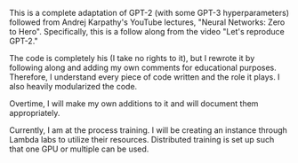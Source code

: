 This is a complete adaptation of GPT-2 (with some GPT-3 hyperparameters) followed from Andrej Karpathy's YouTube lectures, "Neural Networks: Zero to Hero". Specifically, this is a follow along from the video "Let's reproduce GPT-2." 

The code is completely his (I take no rights to it), but I rewrote it by following along and adding my own comments for educational purposes. Therefore, I understand every piece of code written and the role it plays. I also heavily modularized the code.

Overtime, I will make my own additions to it and will document them appropriately.

Currently, I am at the process training. I will be creating an instance through Lambda labs to utilize their resources. Distributed training is set up such that one GPU or multiple can be used. 

